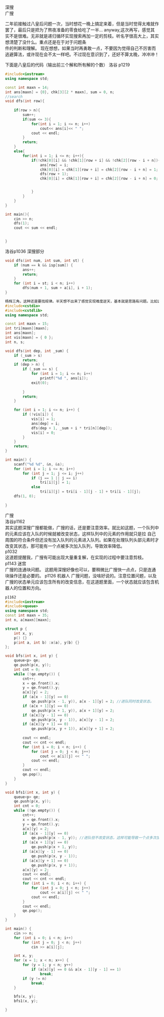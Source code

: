 深搜  
广搜

二年前接触过八皇后问题一次，当时想花一晚上搞定来着，但是当时觉得太难就作罢了，最后只是把为了熬夜准备的零食给吃了一半...
anyway,这次再写，感觉其实不是很难。无非就是递归循环实现搜索再加一定的剪枝。听名字很高大上，其实想清楚了没什么。重点还是在于对于问题条  
件的判断和理解。
现在想想，如果当时再勇敢一点，不要因为觉得自己不厉害而逃避算法，或许现在会不太一样吧。不过现在意识到了，还好不算太晚，冲冲冲！


下面是八皇后的代码（输出前三个解和所有解的个数）
洛谷 p1219
```cpp
#include<iostream>
using namespace std;

const int maxn = 14;
int ans[maxn] = {0}, chk[3][2 * maxn], sum = 0, n;
//search
void dfs(int row){
	
	if(row > n){
		sum++;
		if(sum <= 3){
			for(int i = 1; i <= n; i++)
				cout<< ans[i]<< " ";
			cout << endl;
		}
		return;
	}
	else{
		for(int i = 1; i <= n; i++){
			if(!chk[0][i] && !chk[1][row + i] && !chk[2][row - i + n]){
				ans[row] = i;
				chk[0][i] = chk[1][row + i] = chk[2][row - i + n] = 1;
				dfs(row + 1);
				chk[0][i] = chk[1][row + i] = chk[2][row - i + n] = 0;


			}
		}
	}
}

int main(){
	cin >> n;
	dfs(1);
	cout << sum << endl;
	

}

```

洛谷p1036  深搜部分  
```cpp
void dfs(int num, int sum, int st) {
	if (num == k && isp[sum]) {
		ans++;
		return;
	}
	for (int i = st; i < n; i++)
		dfs(num + 1, sum + a[i], i + 1);
}
```
```cpp 
杨辉三角，这种还是要找规律。半天想不出来了感觉实现难度逆天，基本就是思路有问题。比如这题我一开始就想从最底下的一个数出发朝上搜，还说  这样的话难道不是bfs更方便，，结果发现根本没法弄。
#include<cstdio>
#include<cstdlib>
using namespace std;

const int maxn = 15;
int tri[maxn][maxn];
int ans[maxn];
int vis[maxn] = { 0 };
int n, s;

void dfs(int dep, int _sum) {
	if (_sum > s)
		return;
	if (dep > n) {
		if (_sum == s) {
			for (int i = 1; i <= n; i++)
				printf("%d ", ans[i]);
			exit(0);
			
		}
		return;
	}

	for (int i = 1; i <= n; i++) {
		if (!vis[i]) {
			vis[i] = 1;
			ans[dep] = i;
			dfs(dep + 1, _sum + i * tri[n][dep]);
			vis[i] = 0;
		}
	}
	return;
}

int main() {
	scanf("%d %d", &n, &s);
	for (int i = 1; i <= n; i++)
		for (int j = 1; j <= i; j++)
			if (j == 1 || j == i)
				tri[i][j] = 1;
			else
				tri[i][j] = tri[i - 1][j - 1] + tri[i - 1][j];
	dfs(1, 0);
	
}
```

广搜   
洛谷p1162  
其实这题深搜广搜都能做，广搜的话，还是要注意效率。就比如这题，一个队列中的元素应该在入队的时候就被改变状态，这样队列中的元素的作用就只是拉 
自己周围的符合条件但还没有加入队列的元素进入队列。如果在处理队列头部元素时才改变其状态，那可能有一个点被多次加入队列，导致效率降低。  
p1032  
这道题提醒我，广搜有可能出现大量重复解，在实现的过程中要注意剪枝。  
p1143 迷宫  
广搜的连通块问题。  这题用深搜好像也可以，要稍微比广搜快一点点，只是连通块操作还是必要的。
p1126  机器人
广搜问题，没啥好说的。注意位置问题，以及广搜的状态单元应该包含所有的改变信息，在这道题里面，一个状态就应该包含机器人的位置和方向。
```cpp
p1162
#include<iostream>
#include<queue>
using namespace std;
const int maxn = 35;
int n, a[maxn][maxn];

struct p {
	int x, y;
	p() {}
	p(int a, int b) :x(a), y(b) {}
};

void bfs(int x, int y) {
	queue<p> qe;
	qe.push(p(x, y));
	int cnt = 0;
	while (!qe.empty()) {
		cnt++;
		x = qe.front().x;
		y = qe.front().y;
		a[x][y] = 2;
		if (a[x - 1][y] == 0)
			qe.push(p(x - 1, y)), a[x - 1][y] = 2; //进队同时改变状态。
		if (a[x + 1][y] == 0)
			qe.push(p(x + 1, y)), a[x + 1][y] = 2;
		if (a[x][y - 1] == 0)
			qe.push(p(x, y - 1)), a[x][y - 1] = 2;
		if (a[x][y + 1] == 0)
			qe.push(p(x, y + 1)), a[x][y + 1] = 2;
		
		cout << endl;
		cout << cnt << endl;
		for (int i = 0; i < n; i++) {
			for (int j = 0; j < n; j++)
				cout << a[i][j] << " ";
			cout << endl;
		}
		cout << endl;
		qe.pop();
	}
}

void bfs1(int x, int y) {
	queue<p> qe;
	qe.push(p(x, y));
	int cnt = 0;
	while (!qe.empty()) {
		cnt++;
		x = qe.front().x;
		y = qe.front().y;
		a[x][y] = 2;
		if (a[x - 1][y] == 0)
			qe.push(p(x - 1, y)); //进队但不改变状态，这样可能导致一个点多次加入队列
		if (a[x + 1][y] == 0)
			qe.push(p(x + 1, y));
		if (a[x][y - 1] == 0)
			qe.push(p(x, y - 1));
		if (a[x][y + 1] == 0)
			qe.push(p(x, y + 1));
		a[x][y] = 2;
		cout << endl;
		cout << cnt << endl;
		for (int i = 0; i < n; i++) {
			for (int j = 0; j < n; j++)
				cout << a[i][j] << " ";
			cout << endl;
		}
		cout << endl;
		qe.pop();
	}
}

int main() {
	cin >> n;
	for (int i = 0; i < n; i++)
		for (int j = 0; j < n; j++)
			cin >> a[i][j];

	int x, y;
	for (x = 1; x < n; x++) {
		for (y = 1; y < n; y++)
			if (a[x][y] == 0 && a[x - 1][y - 1] == 1)
				break;
		if (y != n)
			break;
	}

	bfs(x, y);
	bfs1(x, y);

}
```


